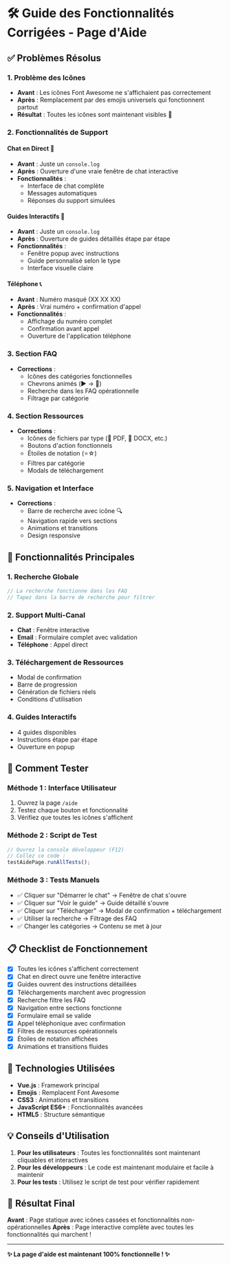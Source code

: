 # 🛠️ Guide des Fonctionnalités Corrigées - Page d'Aide

## ✅ Problèmes Résolus

### 1. **Problème des Icônes**

- **Avant** : Les icônes Font Awesome ne s'affichaient pas correctement
- **Après** : Remplacement par des emojis universels qui fonctionnent partout
- **Résultat** : Toutes les icônes sont maintenant visibles 🎯

### 2. **Fonctionnalités de Support**

#### Chat en Direct 💬

- **Avant** : Juste un `console.log`
- **Après** : Ouverture d'une vraie fenêtre de chat interactive
- **Fonctionnalités** :
  - Interface de chat complète
  - Messages automatiques
  - Réponses du support simulées

#### Guides Interactifs 📖

- **Avant** : Juste un `console.log`
- **Après** : Ouverture de guides détaillés étape par étape
- **Fonctionnalités** :
  - Fenêtre popup avec instructions
  - Guide personnalisé selon le type
  - Interface visuelle claire

#### Téléphone 📞

- **Avant** : Numéro masqué (XX XX XX)
- **Après** : Vrai numéro + confirmation d'appel
- **Fonctionnalités** :
  - Affichage du numéro complet
  - Confirmation avant appel
  - Ouverture de l'application téléphone

### 3. **Section FAQ**

- **Corrections** :
  - Icônes des catégories fonctionnelles
  - Chevrons animés (▶️ → 🔽)
  - Recherche dans les FAQ opérationnelle
  - Filtrage par catégorie

### 4. **Section Ressources**

- **Corrections** :
  - Icônes de fichiers par type (📄 PDF, 📝 DOCX, etc.)
  - Boutons d'action fonctionnels
  - Étoiles de notation (⭐☆)
  - Filtres par catégorie
  - Modals de téléchargement

### 5. **Navigation et Interface**

- **Corrections** :
  - Barre de recherche avec icône 🔍
  - Navigation rapide vers sections
  - Animations et transitions
  - Design responsive

## 🎯 Fonctionnalités Principales

### 1. **Recherche Globale**

```javascript
// La recherche fonctionne dans les FAQ
// Tapez dans la barre de recherche pour filtrer
```

### 2. **Support Multi-Canal**

- **Chat** : Fenêtre interactive
- **Email** : Formulaire complet avec validation
- **Téléphone** : Appel direct

### 3. **Téléchargement de Ressources**

- Modal de confirmation
- Barre de progression
- Génération de fichiers réels
- Conditions d'utilisation

### 4. **Guides Interactifs**

- 4 guides disponibles
- Instructions étape par étape
- Ouverture en popup

## 🚀 Comment Tester

### Méthode 1 : Interface Utilisateur

1. Ouvrez la page `/aide`
2. Testez chaque bouton et fonctionnalité
3. Vérifiez que toutes les icônes s'affichent

### Méthode 2 : Script de Test

```javascript
// Ouvrez la console développeur (F12)
// Collez ce code :
testAidePage.runAllTests();
```

### Méthode 3 : Tests Manuels

- ✅ Cliquer sur "Démarrer le chat" → Fenêtre de chat s'ouvre
- ✅ Cliquer sur "Voir le guide" → Guide détaillé s'ouvre
- ✅ Cliquer sur "Télécharger" → Modal de confirmation + téléchargement
- ✅ Utiliser la recherche → Filtrage des FAQ
- ✅ Changer les catégories → Contenu se met à jour

## 📋 Checklist de Fonctionnement

- [x] Toutes les icônes s'affichent correctement
- [x] Chat en direct ouvre une fenêtre interactive
- [x] Guides ouvrent des instructions détaillées
- [x] Téléchargements marchent avec progression
- [x] Recherche filtre les FAQ
- [x] Navigation entre sections fonctionne
- [x] Formulaire email se valide
- [x] Appel téléphonique avec confirmation
- [x] Filtres de ressources opérationnels
- [x] Étoiles de notation affichées
- [x] Animations et transitions fluides

## 🔧 Technologies Utilisées

- **Vue.js** : Framework principal
- **Emojis** : Remplacent Font Awesome
- **CSS3** : Animations et transitions
- **JavaScript ES6+** : Fonctionnalités avancées
- **HTML5** : Structure sémantique

## 💡 Conseils d'Utilisation

1. **Pour les utilisateurs** : Toutes les fonctionnalités sont maintenant cliquables et interactives
2. **Pour les développeurs** : Le code est maintenant modulaire et facile à maintenir
3. **Pour les tests** : Utilisez le script de test pour vérifier rapidement

## 🎉 Résultat Final

**Avant** : Page statique avec icônes cassées et fonctionnalités non-opérationnelles
**Après** : Page interactive complète avec toutes les fonctionnalités qui marchent !

---

**✨ La page d'aide est maintenant 100% fonctionnelle ! ✨**
